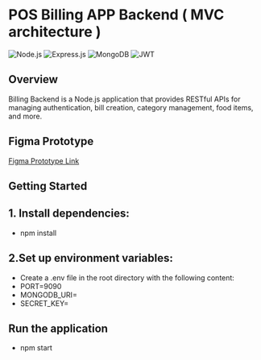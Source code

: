 # POS Billing APP Backend ( MVC architecture )

![Node.js](https://img.shields.io/badge/Node.js-43853D?style=for-the-badge&logo=node.js&logoColor=white)
![Express.js](https://img.shields.io/badge/Express.js-000000?style=for-the-badge&logo=express&logoColor=white)
![MongoDB](https://img.shields.io/badge/MongoDB-47A248?style=for-the-badge&logo=mongodb&logoColor=white)
![JWT](https://img.shields.io/badge/JWT-000000?style=for-the-badge&logo=json-web-tokens&logoColor=white)

## Overview

Billing Backend is a Node.js application that provides RESTful APIs for managing authentication, bill creation, category management, food items, and more.

## Figma Prototype

[Figma Prototype Link](https://www.figma.com/proto/yYvJfsa2CFdDxCVVH7RY9c/running?node-id=182-2)

## Getting Started

## 1. Install dependencies:
  - npm install

## 2.Set up environment variables:
- Create a .env file in the root directory with the following content:
- PORT=9090
- MONGODB_URI=<your-mongodb-uri>
- SECRET_KEY=<your-secret-key>

## Run the application
- npm start

